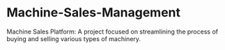 # Machine-Sales-Management
Machine Sales Platform: A project focused on streamlining the process of buying and selling various types of machinery.
